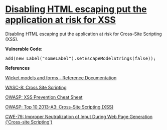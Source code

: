 # [Disabling HTML escaping put the application at risk for XSS](https://find-sec-bugs.github.io/bugs.htm#WICKET_XSS1)

Disabling HTML escaping put the application at risk for Cross-Site Scripting (XSS).

**Vulnerable Code:**  

<pre>
add(new Label("someLabel").setEscapeModelStrings(false));
</pre>

**References**  

[Wicket models and forms - Reference Documentation](https://ci.apache.org/projects/wicket/guide/6.x/guide/modelsforms.html)  

[WASC-8: Cross Site Scripting](http://projects.webappsec.org/w/page/13246920/Cross%20Site%20Scripting)  

[OWASP: XSS Prevention Cheat Sheet](https://www.owasp.org/index.php/XSS_%28Cross_Site_Scripting%29_Prevention_Cheat_Sheet)  

[OWASP: Top 10 2013-A3: Cross-Site Scripting (XSS)](https://www.owasp.org/index.php/Top_10_2013-A3-Cross-Site_Scripting_%28XSS%29)  

[CWE-79: Improper Neutralization of Input During Web Page Generation ('Cross-site Scripting')](https://cwe.mitre.org/data/definitions/79.html)